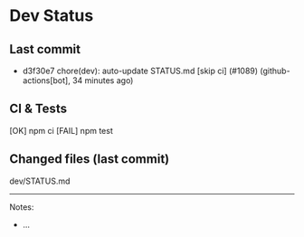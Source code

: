 # Dev Status

## Last commit
- d3f30e7 chore(dev): auto-update STATUS.md [skip ci] (#1089) (github-actions[bot], 34 minutes ago)
## CI & Tests
[OK] npm ci
[FAIL] npm test

## Changed files (last commit)
dev/STATUS.md

---
Notes:
- ...

